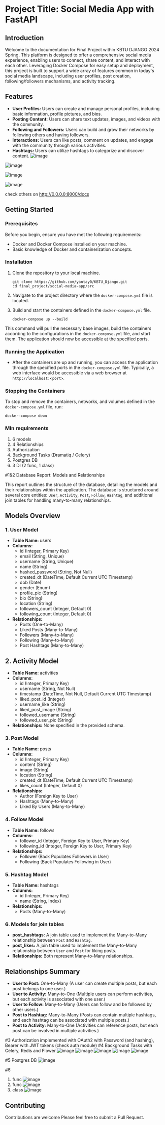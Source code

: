 # Project Title: Social Media App with FastAPI

## Introduction

Welcome to the documentation for Final Project within KBTU DJANGO 2024 Spring. This platform is designed to offer a comprehensive social media experience, enabling users to connect, share content, and interact with each other. Leveraging Docker Compose for easy setup and deployment, this project is built to support a wide array of features common in today's social media landscape, including user profiles, post creation, following/followers mechanisms, and activity tracking. 

## Features

- **User Profiles:** Users can create and manage personal profiles, including basic information, profile pictures, and bios.
- **Posting Content:** Users can share text updates, images, and videos with the community.
- **Following and Followers:** Users can build and grow their networks by following others and having followers.
- **Interactions:** Users can like posts, comment on updates, and engage with the community through various activities.
- **Hashtags:** Users can utilize hashtags to categorize and discover content.
![image](https://github.com/yantay0/KBTU_Django/assets/93054482/d7062d3f-645b-4937-841a-6fa5bccd2d93)

![image](https://github.com/yantay0/KBTU_Django/assets/93054482/a8a6074b-8ea8-4137-8587-19ae7f4ebd4d)

![image](https://github.com/yantay0/KBTU_Django/assets/93054482/0ab4c05e-62ed-4494-baf7-c5f368457a6e)

![image](https://github.com/yantay0/KBTU_Django/assets/93054482/5169f854-5fc8-4410-bbed-b45d1b69245f)

check others on http://0.0.0.0:8000/docs

## Getting Started

### Prerequisites

Before you begin, ensure you have met the following requirements:

- Docker and Docker Compose installed on your machine.
- Basic knowledge of Docker and containerization concepts.


### Installation

1. Clone the repository to your local machine.
   ```
   git clone https://github.com/yantay0/KBTU_Django.git
   cd final_project/social-media-app/src
   ```

2. Navigate to the project directory where the `docker-compose.yml` file is located.

3. Build and start the containers defined in the `docker-compose.yml` file.
   ```
   docker-compose up --build
   ```

This command will pull the necessary base images, build the containers according to the configurations in the `docker-compose.yml` file, and start them. The application should now be accessible at the specified ports.

### Running the Application

- After the containers are up and running, you can access the application through the specified ports in the `docker-compose.yml` file. Typically, a web interface would be accessible via a web browser at `http://localhost:<port>`.

### Stopping the Containers

To stop and remove the containers, networks, and volumes defined in the `docker-compose.yml` file, run:

```
docker-compose down
```

### MIn requirements
1) 6 models
2) 4 Relationships
3) Authorization
4) Background Tasks (Dramatiq / Celery)
5) Postgres DB
6) 3 DI (2 func, 1 class)

#1&2 Database Report: Models and Relationships

This report outlines the structure of the database, detailing the models and their relationships within the application. The database is structured around several core entities: `User`, `Activity`, `Post`, `Follow`, `Hashtag`, and additional join tables for handling many-to-many relationships.

## Models Overview

### 1. User Model

- **Table Name:** users
- **Columns:**
  - id (Integer, Primary Key)
  - email (String, Unique)
  - username (String, Unique)
  - name (String)
  - hashed_password (String, Not Null)
  - created_dt (DateTime, Default Current UTC Timestamp)
  - dob (Date)
  - gender (Enum)
  - profile_pic (String)
  - bio (String)
  - location (String)
  - followers_count (Integer, Default 0)
  - following_count (Integer, Default 0)
- **Relationships:**
  - Posts (One-to-Many)
  - Liked Posts (Many-to-Many)
  - Followers (Many-to-Many)
  - Following (Many-to-Many)
  - Post Hashtags (Many-to-Many)

## 2. Activity Model

- **Table Name:** activities
- **Columns:**
  - id (Integer, Primary Key)
  - username (String, Not Null)
  - timestamp (DateTime, Not Null, Default Current UTC Timestamp)
  - liked_post_id (Integer)
  - username_like (String)
  - liked_post_image (String)
  - followed_username (String)
  - followed_user_pic (String)
- **Relationships:** None specified in the provided schema.

### 3. Post Model

- **Table Name:** posts
- **Columns:**
  - id (Integer, Primary Key)
  - content (String)
  - image (String)
  - location (String)
  - created_dt (DateTime, Default Current UTC Timestamp)
  - likes_count (Integer, Default 0)
- **Relationships:**
  - Author (Foreign Key to User)
  - Hashtags (Many-to-Many)
  - Liked By Users (Many-to-Many)

### 4. Follow Model

- **Table Name:** follows
- **Columns:**
  - follower_id (Integer, Foreign Key to User, Primary Key)
  - following_id (Integer, Foreign Key to User, Primary Key)
- **Relationships:**
  - Follower (Back Populates Followers in User)
  - Following (Back Populates Following in User)

### 5. Hashtag Model

- **Table Name:** hashtags
- **Columns:**
  - id (Integer, Primary Key)
  - name (String, Index)
- **Relationships:**
  - Posts (Many-to-Many)

### 6. Models for join tables

- **post_hashtags:** A join table used to implement the Many-to-Many relationship between `Post` and `Hashtag`.
- **post_likes:** A join table used to implement the Many-to-Many relationship between `User` and `Post` for liking posts.
- **Relationships:**
  Both represent Many-to-Many relationships.

## Relationships Summary

- **User to Post:** One-to-Many (A user can create multiple posts, but each post belongs to one user.)
- **User to Activity:** Many-to-One (Multiple users can perform activities, but each activity is associated with one user.)
- **User to Follow:** Many-to-Many (Users can follow and be followed by other users.)
- **Post to Hashtag:** Many-to-Many (Posts can contain multiple hashtags, and each hashtag can be associated with multiple posts.)
- **Post to Activity:** Many-to-One (Activities can reference posts, but each post can be involved in multiple activities.)

#3 Authorization implemented with OAuth2 with Password (and hashing), Bearer with JWT tokens (check auth module)
#4 Background Tasks with Celery, Redis and Flower
![image](https://github.com/yantay0/KBTU_Django/assets/93054482/079c69e7-310c-4a37-bbe6-2659294f9588)
![image](https://github.com/yantay0/KBTU_Django/assets/93054482/dac31e45-ac13-41c5-be9e-652071054b30)
![image](https://github.com/yantay0/KBTU_Django/assets/93054482/149bfcd5-d68a-43e0-b4d0-88a7a68b78ad)
![image](https://github.com/yantay0/KBTU_Django/assets/93054482/c4d59b68-b2f9-4fc0-99ea-92f60d058b33)
![image](https://github.com/yantay0/KBTU_Django/assets/93054482/1d9cf5cc-b474-4c3a-8f3c-9111b55d97d0)

#5 Postgres DB
![image](https://github.com/yantay0/KBTU_Django/assets/93054482/8aa2f7b6-8489-47db-9623-31f6649a5645)

#6
1. func ![image](https://github.com/yantay0/KBTU_Django/assets/93054482/8eda6282-3d44-4359-ab5e-a70c45e68cd1)
2. func ![image](https://github.com/yantay0/KBTU_Django/assets/93054482/b324ebfa-7280-42dc-9cc4-a73e423e1f28)
3. class ![image](https://github.com/yantay0/KBTU_Django/assets/93054482/7b1698d0-d9da-4cb2-b565-c59d504dbb89)





## Contributing

Contributions are welcome Please feel free to submit a Pull Request.

